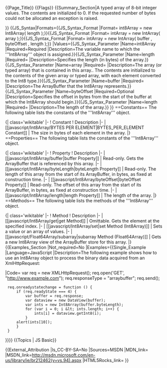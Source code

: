 {{Page_Title}}
{{Flags}}
{{Summary_Section|A typed array of 8-bit integer values. The contents are initialized to 0. If the requested number of bytes could not be allocated an exception is raised.

}}
{{JS_Syntax|Formats={{JS_Syntax_Format
|Format= int8Array = new Int8Array( length );}}{{JS_Syntax_Format
|Format= intArray = new IntArray( array );}}{{JS_Syntax_Format
|Format= intArray = new IntArray( buffer , byteOffset , length );}}
|Values={{JS_Syntax_Parameter
|Name=int8Array
|Required=Required
|Description=The variable name to which the '''Int8Array''' object is assigned.}}{{JS_Syntax_Parameter
|Name=length
|Required=
|Description=Specifies the length (in bytes) of the array.}}{{JS_Syntax_Parameter
|Name=array
|Required=
|Description=The array (or typed array) that is contained in this array.. The contents are initialized to the contents of the given array or typed array, with each element converted to the Int8 type.}}{{JS_Syntax_Parameter
|Name=buffer
|Required=
|Description=The ArrayBuffer that the Int8Array represents.}}{{JS_Syntax_Parameter
|Name=byteOffset
|Required=Optional
|Description=Specifies the offset in bytes from the start of the buffer at which the Int8Array should begin.}}{{JS_Syntax_Parameter
|Name=length
|Required=
|Description=The length of the array.}}
}}
==Constants==
The following table lists the constants of the '''Int8Array''' object.

{| class='wikitable'
|-
! Constant
! Description
|-
| [[javascript/Int8Array/BYTES PER ELEMENT|BYTES_PER_ELEMENT Constant]]
| The size in bytes of each element in the array.
|}
==Properties==
The following table lists the constants of the '''Int8Array''' object.

{| class='wikitable'
|-
! Property
! Description
|-
| [[javascript/Int8Array/buffer|buffer Property]]
| Read-only. Gets the ArrayBuffer that is referenced by this array.
|-
| [[javascript/Int8Array/byteLength|byteLength Property]]
| Read-only. The length of this array from the start of its ArrayBuffer, in bytes, as fixed at construction time.
|-
| [[javascript/Int8Array/byteOffset|byteOffset Property]]
| Read-only. The offset of this array from the start of its ArrayBuffer, in bytes, as fixed at construction time.
|-
| [[javascript/Int8Array/length|length Property]]
| The length of the array.
|}
==Methods==
The following table lists the methods of the '''Int8Array''' object.

{| class='wikitable'
|-
! Method
! Description
|-
| [[javascript/Int8Array/get|get Method]]
| Omittable. Gets the element at the specified index.
|-
| [[javascript/Int8Array/set|set Method (Int8Array)]]
| Sets a value or an array of values.
|-
| [[javascript/Float64Array/subarray|subarray Method (Float64Array)]]
| Gets a new Int8Array view of the ArrayBuffer store for this array.
|}
{{Examples_Section
|Not_required=No
|Examples={{Single_Example
|Language=JavaScript
|Description=The following example shows how to use an Int8Array object to process the binary data acquired from an XmlHttpRequest:

|Code= var req = new XMLHttpRequest();
     req.open('GET', "http://www.example.com");
     req.responseType = "arraybuffer";
     req.send();
 
     req.onreadystatechange = function () {
         if (req.readyState === 4) {
             var buffer = req.response;
             var dataview = new DataView(buffer);
             var ints = new Int8Array(buffer.byteLength);
             for (var i = 0; i &lt; ints.length; i++) {
                 ints[i] = dataview.getInt8(i);
             }
         alert(ints[10]);
         }
     }
}}}}
{{Topics | JS Basic}}

{{External_Attribution
|Is_CC-BY-SA=No
|Sources=MSDN
|MDN_link=
|MSDN_link=http://msdn.microsoft.com/en-us/library/ie/br212462(v=vs.94).aspx
|HTML5Rocks_link=
}}